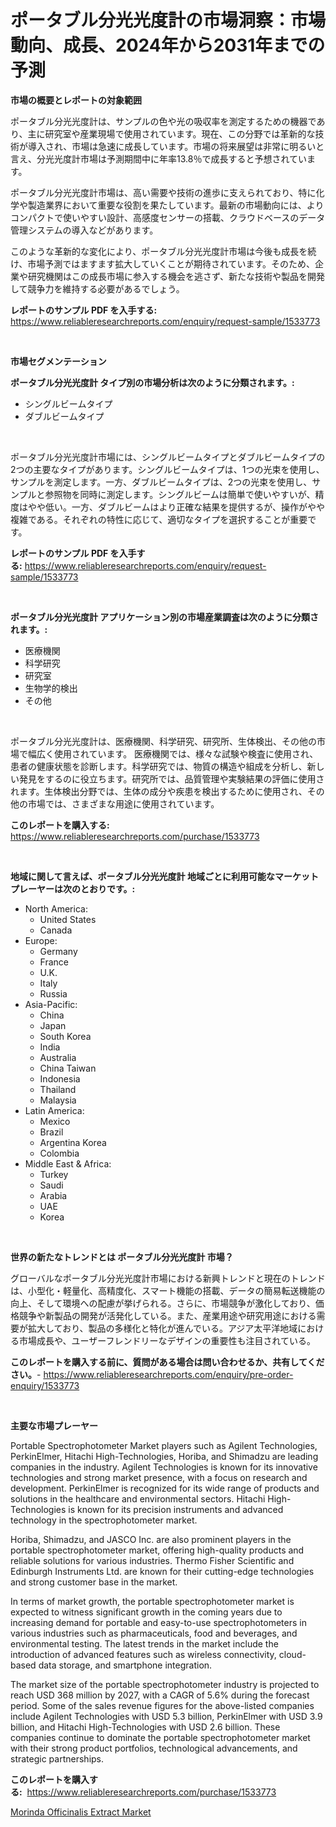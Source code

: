 <p><h1>ポータブル分光光度計の市場洞察：市場動向、成長、2024年から2031年までの予測</h1></p><p><strong>市場の概要とレポートの対象範囲</strong></p>
<p><p>ポータブル分光光度計は、サンプルの色や光の吸収率を測定するための機器であり、主に研究室や産業現場で使用されています。現在、この分野では革新的な技術が導入され、市場は急速に成長しています。市場の将来展望は非常に明るいと言え、分光光度計市場は予測期間中に年率13.8％で成長すると予想されています。</p><p>ポータブル分光光度計市場は、高い需要や技術の進歩に支えられており、特に化学や製造業界において重要な役割を果たしています。最新の市場動向には、よりコンパクトで使いやすい設計、高感度センサーの搭載、クラウドベースのデータ管理システムの導入などがあります。</p><p>このような革新的な変化により、ポータブル分光光度計市場は今後も成長を続け、市場予測ではますます拡大していくことが期待されています。そのため、企業や研究機関はこの成長市場に参入する機会を逃さず、新たな技術や製品を開発して競争力を維持する必要があるでしょう。</p></p>
<p><strong>レポートのサンプル PDF を入手する:</strong> <a href="https://www.reliableresearchreports.com/enquiry/request-sample/1533773">https://www.reliableresearchreports.com/enquiry/request-sample/1533773</a></p>
<p>&nbsp;</p>
<p><strong>市場セグメンテーション</strong></p>
<p><strong>ポータブル分光光度計 タイプ別の市場分析は次のように分類されます。:</strong></p>
<p><ul><li>シングルビームタイプ</li><li>ダブルビームタイプ</li></ul></p>
<p>&nbsp;</p>
<p><p>ポータブル分光光度計市場には、シングルビームタイプとダブルビームタイプの2つの主要なタイプがあります。シングルビームタイプは、1つの光束を使用し、サンプルを測定します。一方、ダブルビームタイプは、2つの光束を使用し、サンプルと参照物を同時に測定します。シングルビームは簡単で使いやすいが、精度はやや低い。一方、ダブルビームはより正確な結果を提供するが、操作がやや複雑である。それぞれの特性に応じて、適切なタイプを選択することが重要です。</p></p>
<p><strong>レポートのサンプル PDF を入手する:</strong>&nbsp;<a href="https://www.reliableresearchreports.com/enquiry/request-sample/1533773">https://www.reliableresearchreports.com/enquiry/request-sample/1533773</a></p>
<p>&nbsp;</p>
<p><strong> ポータブル分光光度計 アプリケーション別の市場産業調査は次のように分類されます。:</strong></p>
<p><ul><li>医療機関</li><li>科学研究</li><li>研究室</li><li>生物学的検出</li><li>その他</li></ul></p>
<p>&nbsp;</p>
<p><p>ポータブル分光光度計は、医療機関、科学研究、研究所、生体検出、その他の市場で幅広く使用されています。 医療機関では、様々な試験や検査に使用され、患者の健康状態を診断します。科学研究では、物質の構造や組成を分析し、新しい発見をするのに役立ちます。研究所では、品質管理や実験結果の評価に使用されます。生体検出分野では、生体の成分や疾患を検出するために使用され、その他の市場では、さまざまな用途に使用されています。</p></p>
<p><strong>このレポートを購入する:</strong>&nbsp; <a href="https://www.reliableresearchreports.com/purchase/1533773">https://www.reliableresearchreports.com/purchase/1533773</a></p>
<p>&nbsp;</p>
<p><strong>地域に関して言えば、ポータブル分光光度計 地域ごとに利用可能なマーケットプレーヤーは次のとおりです。:</strong></p>
<p><ul>
    <li>
        North America:
        <ul>
            <li>United States</li>
            <li>Canada</li>
        </ul>
    </li>
    <li>
        Europe:
        <ul>
            <li>Germany</li>
            <li>France</li>
            <li>U.K.</li>
            <li>Italy</li>
            <li>Russia</li>
        </ul>
    </li>
    <li>
        Asia-Pacific:
        <ul>
            <li>China</li>
            <li>Japan</li>
            <li>South Korea</li>
            <li>India</li>
            <li>Australia</li>
            <li>China Taiwan</li>
            <li>Indonesia</li>
            <li>Thailand</li>
            <li>Malaysia</li>
        </ul>
    </li>
    <li>
        Latin America:
        <ul>
            <li>Mexico</li>
            <li>Brazil</li>
            <li>Argentina Korea</li>
            <li>Colombia</li>
        </ul>
    </li>
    <li>
        Middle East & Africa:
        <ul>
            <li>Turkey</li>
            <li>Saudi</li>
            <li>Arabia</li>
            <li>UAE</li>
            <li>Korea</li>
        </ul>
    </li>
    </ul></p>
<p>&nbsp;</p>
<p><strong>世界の新たなトレンドとは ポータブル分光光度計 市場？</strong></p>
<p><p>グローバルなポータブル分光光度計市場における新興トレンドと現在のトレンドは、小型化・軽量化、高精度化、スマート機能の搭載、データの簡易転送機能の向上、そして環境への配慮が挙げられる。さらに、市場競争が激化しており、価格競争や新製品の開発が活発化している。また、産業用途や研究用途における需要が拡大しており、製品の多様化と特化が進んでいる。アジア太平洋地域における市場成長や、ユーザーフレンドリーなデザインの重要性も注目されている。</p></p>
<p><strong>このレポートを購入する前に、質問がある場合は問い合わせるか、共有してください。</strong>- <a href="https://www.reliableresearchreports.com/enquiry/pre-order-enquiry/1533773">https://www.reliableresearchreports.com/enquiry/pre-order-enquiry/1533773</a></p>
<p>&nbsp;</p>
<p><strong>主要な市場プレーヤー</strong></p>
<p><p>Portable Spectrophotometer Market players such as Agilent Technologies, PerkinElmer, Hitachi High-Technologies, Horiba, and Shimadzu are leading companies in the industry. Agilent Technologies is known for its innovative technologies and strong market presence, with a focus on research and development. PerkinElmer is recognized for its wide range of products and solutions in the healthcare and environmental sectors. Hitachi High-Technologies is known for its precision instruments and advanced technology in the spectrophotometer market.</p><p>Horiba, Shimadzu, and JASCO Inc. are also prominent players in the portable spectrophotometer market, offering high-quality products and reliable solutions for various industries. Thermo Fisher Scientific and Edinburgh Instruments Ltd. are known for their cutting-edge technologies and strong customer base in the market.</p><p>In terms of market growth, the portable spectrophotometer market is expected to witness significant growth in the coming years due to increasing demand for portable and easy-to-use spectrophotometers in various industries such as pharmaceuticals, food and beverages, and environmental testing. The latest trends in the market include the introduction of advanced features such as wireless connectivity, cloud-based data storage, and smartphone integration.</p><p>The market size of the portable spectrophotometer industry is projected to reach USD 368 million by 2027, with a CAGR of 5.6% during the forecast period. Some of the sales revenue figures for the above-listed companies include Agilent Technologies with USD 5.3 billion, PerkinElmer with USD 3.9 billion, and Hitachi High-Technologies with USD 2.6 billion. These companies continue to dominate the portable spectrophotometer market with their strong product portfolios, technological advancements, and strategic partnerships.</p></p>
<p><strong>このレポートを購入する:</strong>&nbsp;&nbsp;<a href="https://www.reliableresearchreports.com/purchase/1533773">https://www.reliableresearchreports.com/purchase/1533773</a></p>
<p><p><a href="https://glittery-fuchsia-86a.notion.site/Morinda-Officinalis-Extract-Market-Research-Report-Provides-thorough-Industry-Overview-which-offers-0f99e215ac9141d7ba16fbcd3c87763d">Morinda Officinalis Extract Market</a></p></p>